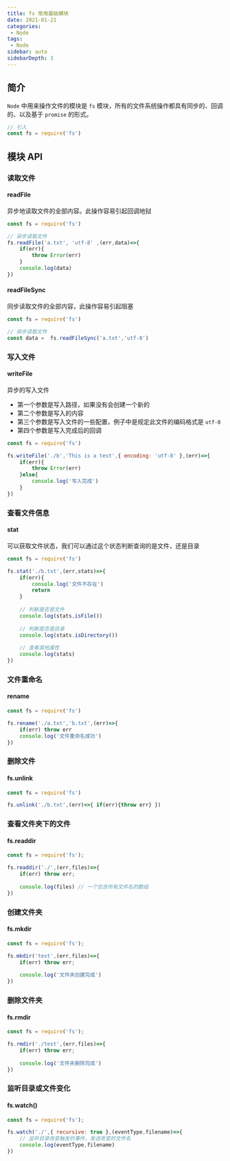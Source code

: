 ```yaml
---
title: fs 常用基础模块
date: 2021-01-21
categories:
 - Node
tags: 
 - Node
sidebar: auto
sidebarDepth: 3
---
```


## 简介



`Node` 中用来操作文件的模块是 `fs` 模块，所有的文件系统操作都具有同步的、回调的、以及基于 `promise` 的形式。

```javascript
// 引入
const fs = require('fs')
```



## 模块 API



### 读取文件



#### readFile 

异步地读取文件的全部内容。此操作容易引起回调地狱

```javascript
const fs = require('fs')

// 异步读取文件
fs.readFile('a.txt', 'utf-8' ,(err,data)=>{
	if(err){
		throw Error(err)
	}
	console.log(data)
})
```



#### readFileSync

同步读取文件的全部内容，此操作容易引起阻塞

```javascript
const fs = require('fs')

// 异步读取文件
const data =  fs.readFileSync('a.txt','utf-8')
```





### 写入文件



#### writeFile

异步的写入文件

- 第一个参数是写入路径，如果没有会创建一个新的
- 第二个参数是写入的内容
- 第三个参数是写入文件的一些配置，例子中是规定此文件的编码格式是 `utf-8`
- 第四个参数是写入完成后的回调

```javascript
const fs = require('fs')

fs.writeFile('./b','This is a test',{ encoding: 'utf-8' },(err)=>{
	if(err){
		throw Error(err)
	}else{
		console.log('写入完成')
	}
})
```





### 查看文件信息



#### stat

可以获取文件状态，我们可以通过这个状态判断查询的是文件，还是目录

```javascript
const fs = require('fs')

fs.stat('./b.txt',(err,stats)=>{
	if(err){
		console.log('文件不存在')
		return
	}
	
	// 判断是否是文件
	console.log(stats,isFile())
	
	// 判断是否是目录
	console.log(stats.isDirectory())
	
	// 查看其他属性
	console.log(stats)
})
```





### 文件重命名



#### rename

```javascript
const fs = require('fs')

fs.rename('./a.txt','b.txt',(err)=>{
	if(err) throw err
	console.log('文件重命名成功')
})
```





### 删除文件



#### fs.unlink

```javascript
const fs = require('fs')

fs.unlink('./b.txt',(err)=>{ if(err){throw err} })
```



### 查看文件夹下的文件



#### fs.readdir

```javascript
const fs = require('fs');

fs.readdir('./',(err,files)=>{
	if(err) throw err;
	
	console.log(files) // 一个包含所有文件名的数组
})
```



### 创建文件夹



#### fs.mkdir

```javascript
const fs = require('fs');

fs.mkdir('test',(err,files)=>{
	if(err) throw err;
	
	console.log('文件夹创建完成')
})
```



### 删除文件夹



#### fs.rmdir

```javascript
const fs = require('fs');

fs.rmdir('./test',(err,files)=>{
	if(err) throw err;
	
	console.log('文件夹删除完成')
})
```



### 监听目录或文件变化



#### fs.watch()

```javascript
const fs = require('fs');

fs.watch('./',{ recursive: true },(eventType,filename)=>{
	// 监听目录改变触发的事件，发送改变的文件名
	console.log(eventType,filename)
})
```
